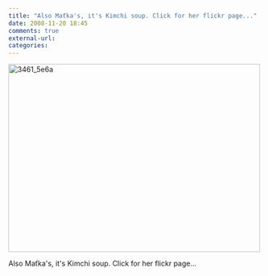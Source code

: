 ```yaml
---
title: "Also Maťka's, it's Kimchi soup. Click for her flickr page..."
date: 2008-11-20 18:45
comments: true
external-url:
categories:
---
```

[<img src="http://5.asset.soup.io/asset/0176/3461_5e6a.jpeg" width="500" height="375" alt="3461_5e6a" />][1]

Also Maťka's, it's Kimchi soup. Click for her flickr page...  


  [1]: http://www.flickr.com/photos/nerciss/3039218534/in/set-72157609279904382/

